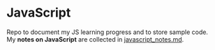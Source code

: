 # JavaScript
Repo to document my JS learning progress and to store sample code. <br>
My **notes on JavaScript** are collected in [javascript_notes.md](https://github.com/HeikoKramer/JavaScript). <br>
